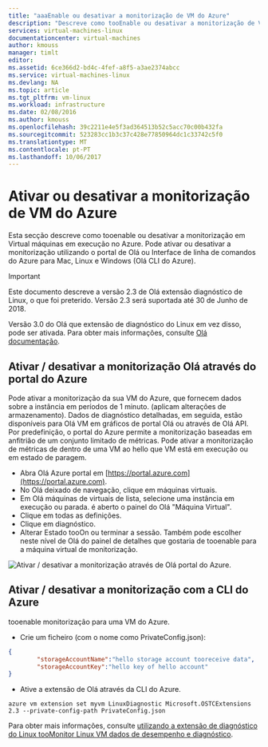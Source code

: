 ```yaml
---
title: "aaaEnable ou desativar a monitorização de VM do Azure"
description: "Descreve como tooEnable ou desativar a monitorização de VM do Azure"
services: virtual-machines-linux
documentationcenter: virtual-machines
author: kmouss
manager: timlt
editor: 
ms.assetid: 6ce366d2-bd4c-4fef-a8f5-a3ae2374abcc
ms.service: virtual-machines-linux
ms.devlang: NA
ms.topic: article
ms.tgt_pltfrm: vm-linux
ms.workload: infrastructure
ms.date: 02/08/2016
ms.author: kmouss
ms.openlocfilehash: 39c2211e4e5f3ad364513b52c5acc70c00b432fa
ms.sourcegitcommit: 523283cc1b3c37c428e77850964dc1c33742c5f0
ms.translationtype: MT
ms.contentlocale: pt-PT
ms.lasthandoff: 10/06/2017
---
```

# <a name="enable-or-disable-azure-vm-monitoring"></a>Ativar ou desativar a monitorização de VM do Azure

Esta secção descreve como tooenable ou desativar a monitorização em Virtual máquinas em execução no Azure. Pode ativar ou desativar a monitorização utilizando o portal de Olá ou Interface de linha de comandos do Azure para Mac, Linux e Windows (Olá CLI do Azure).

> [!IMPORTANT]
> Este documento descreve a versão 2.3 de Olá extensão diagnóstico de Linux, o que foi preterido. Versão 2.3 será suportada até 30 de Junho de 2018.
>
> Versão 3.0 do Olá que extensão de diagnóstico do Linux em vez disso, pode ser ativada. Para obter mais informações, consulte [Olá documentação](./diagnostic-extension.md).

## <a name="enable--disable-monitoring-through-hello-azure-portal"></a>Ativar / desativar a monitorização Olá através do portal do Azure

Pode ativar a monitorização da sua VM do Azure, que fornecem dados sobre a instância em períodos de 1 minuto. (aplicam alterações de armazenamento). Dados de diagnóstico detalhadas, em seguida, estão disponíveis para Olá VM em gráficos de portal Olá ou através de Olá API. Por predefinição, o portal do Azure permite a monitorização baseadas em anfitrião de um conjunto limitado de métricas. Pode ativar a monitorização de métricas de dentro de uma VM ao hello que VM está em execução ou em estado de paragem.

* Abra Olá Azure portal em [https://portal.azure.com](https://portal.azure.com).
* No Olá deixado de navegação, clique em máquinas virtuais.
* Em Olá máquinas de virtuais de lista, selecione uma instância em execução ou parada. é aberto o painel do Olá "Máquina Virtual".
* Clique em todas as definições.
* Clique em diagnóstico.
* Alterar Estado tooOn ou terminar a sessão. Também pode escolher neste nível de Olá do painel de detalhes que gostaria de tooenable para a máquina virtual de monitorização.

![Ativar / desativar a monitorização através de Olá portal do Azure.][1]

## <a name="enable--disable-monitoring-with-azure-cli"></a>Ativar / desativar a monitorização com a CLI do Azure

tooenable monitorização para uma VM do Azure.

* Crie um ficheiro (com o nome como PrivateConfig.json):

```json
{
        "storageAccountName":"hello storage account tooreceive data",
        "storageAccountKey":"hello key of hello account"
}
```

* Ative a extensão de Olá através da CLI do Azure.

```azurecli
azure vm extension set myvm LinuxDiagnostic Microsoft.OSTCExtensions 2.3 --private-config-path PrivateConfig.json
```

Para obter mais informações, consulte [utilizando a extensão de diagnóstico do Linux tooMonitor Linux VM dados de desempenho e diagnóstico](classic/diagnostic-extension-v2.md?toc=%2fazure%2fvirtual-machines%2flinux%2fclassic%2ftoc.json).

<!--Image references-->
[1]: ./media/vm-monitoring/portal-enable-disable.png
